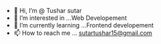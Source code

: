 - 👋 Hi, I’m @ Tushar sutar
- 👀 I’m interested in ...Web Developement
- 🌱 I’m currently learning ...Frontend developement
- 📫 How to reach me ... sutartushar15@gmail.com

<!---
Tjsutar/Tjsutar is a ✨ special ✨ repository because its `README.md` (this file) appears on your GitHub profile.
You can click the Preview link to take a look at your changes.
--->
